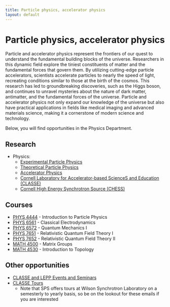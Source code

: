 ```yaml
---
title: Particle physics, accelerator physics
layout: default
---
```

<link rel="stylesheet" href="/main.css">

# Particle physics, accelerator physics

Particle and accelerator physics represent the frontiers of our quest to understand the fundamental building blocks of the universe. Researchers in this dynamic field explore the tiniest constituents of matter and the fundamental forces that govern them. By utilizing cutting-edge particle accelerators, scientists accelerate particles to nearly the speed of light, recreating conditions similar to those at the birth of the cosmos. This research has led to groundbreaking discoveries, such as the Higgs boson, and continues to unravel mysteries about the nature of dark matter, antimatter, and the fundamental forces of the universe. Particle and accelerator physics not only expand our knowledge of the universe but also have practical applications in fields like medical imaging and advanced materials science, making it a cornerstone of modern science and technology.

Below, you will find opportunities in the Physics Department.

## Research
- Physics:
  - [Experimental Particle Physics](https://physics.cornell.edu/research/experimental-elementary-particle-physics)
  - [Theoretical Particle Physics](https://physics.cornell.edu/research/theoretical-elementary-particle-physics)
  - [Accelerator Physics](https://physics.cornell.edu/research/accelerator-physics)
  - [Cornell Laboratory for Accelerator-based ScienceS and Education (CLASSE)](https://www.classe.cornell.edu/)
  - [Cornell High Energy Synchrotron Source (CHESS)](https://www.chess.cornell.edu/)

## Courses
- [PHYS 4444](https://cornellphysicswiki.github.io/classes/phys/PHYS4444.html) - Introduction to Particle Physics
- [PHYS 6561](https://cornellphysicswiki.github.io/classes/phys/PHYS6561.html) - Classical Electrodynamics
- [PHYS 6572](https://cornellphysicswiki.github.io/classes/phys/PHYS6572.html) - Quantum Mechanics I
- [PHYS 7651](https://cornellphysicswiki.github.io/classes/phys/PHYS7651.html) - Relativistic Quantum Field Theory I
- [PHYS 7652](https://cornellphysicswiki.github.io/classes/phys/PHYS7652.html) - Relativistic Quantum Field Theory II
- [MATH 4500](https://cornellphysicswiki.github.io/classes/math/MATH4500.html) - Matrix Groups
- [MATH 4530](https://cornellphysicswiki.github.io/classes/math/MATH4530.html) - Introduction to Topology

## Other opportunities
- [CLASSE and LEPP Events and Seminars](https://www.classe.cornell.edu/NewsAndEvents/)
- [CLASSE Tours](https://tours.classe.cornell.edu/)
  - Note that SPS offers tours at Wilson Synchrotron Laboratory on a semesterly to yearly basis, so be on the lookout for these emails if you are interested
